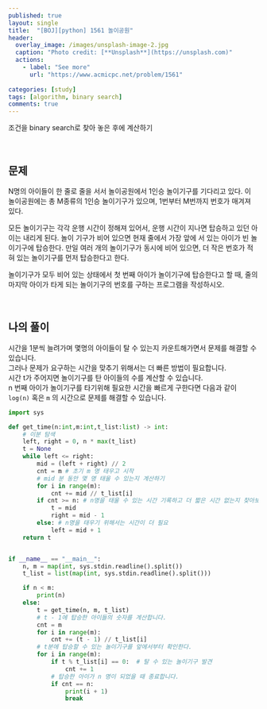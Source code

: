 ```yaml
---
published: true
layout: single
title:  "[BOJ][python] 1561 놀이공원"
header:
  overlay_image: /images/unsplash-image-2.jpg
  caption: "Photo credit: [**Unsplash**](https://unsplash.com)"
  actions:
    - label: "See more"
      url: "https://www.acmicpc.net/problem/1561"
      
categories: [study]
tags: [algorithm, binary search]
comments: true
---
```


조건을 binary search로 찾아 놓은 후에 계산하기 
&nbsp;

&nbsp;
## 문제

N명의 아이들이 한 줄로 줄을 서서 놀이공원에서 1인승 놀이기구를 기다리고 있다. 이 놀이공원에는 총 M종류의 1인승 놀이기구가 있으며, 1번부터 M번까지 번호가 매겨져 있다.

모든 놀이기구는 각각 운행 시간이 정해져 있어서, 운행 시간이 지나면 탑승하고 있던 아이는 내리게 된다. 놀이 기구가 비어 있으면 현재 줄에서 가장 앞에 서 있는 아이가 빈 놀이기구에 탑승한다. 만일 여러 개의 놀이기구가 동시에 비어 있으면, 더 작은 번호가 적혀 있는 놀이기구를 먼저 탑승한다고 한다.

놀이기구가 모두 비어 있는 상태에서 첫 번째 아이가 놀이기구에 탑승한다고 할 때, 줄의 마지막 아이가 타게 되는 놀이기구의 번호를 구하는 프로그램을 작성하시오.

&nbsp;
## 나의 풀이 
시간을 1분씩 늘려가며 몇명의 아이들이 탈 수 있는지 카운트해가면서 문제를 해결할 수 있습니다.  
그러나 문제가 요구하는 시간을 맞추기 위해서는 더 빠른 방법이 필요합니다.  
시간 t가 주어지면 놀이기구를 탄 아이들의 수를 계산할 수 있습니다.  
n 번째 아이가 놀이기구를 타기위해 필요한 시간을 빠르게 구한다면 다음과 같이 `log(n)` 혹은 `m` 의 시간으로 문제를 해결할 수 있습니다. 


```py
import sys

def get_time(n:int,m:int,t_list:list) -> int:
    # 이분 탐색
    left, right = 0, n * max(t_list)
    t = None
    while left <= right:
        mid = (left + right) // 2
        cnt = m # 초기 m 명 태우고 시작
        # mid 분 동안 몇 명 태울 수 있는지 계산하기 
        for i in range(m):
            cnt += mid // t_list[i]
        if cnt >= n: # n명을 태울 수 있는 시간 기록하고 더 짧은 시간 없는지 찾아보기
            t = mid
            right = mid - 1
        else: # n명을 태우기 위해서는 시간이 더 필요
            left = mid + 1
    return t


if __name__ == "__main__":
    n, m = map(int, sys.stdin.readline().split())
    t_list = list(map(int, sys.stdin.readline().split()))

    if n < m:
        print(n)
    else:
        t = get_time(n, m, t_list)
        # t - 1에 탑승한 아이들의 숫자를 계산합니다.
        cnt = m
        for i in range(m):
            cnt += (t - 1) // t_list[i]
        # t분에 탑승할 수 있는 놀이기구를 앞에서부터 확인한다.
        for i in range(m):
            if t % t_list[i] == 0:  # 탈 수 있는 놀이기구 발견
                cnt += 1
            # 탑승한 아이가 n 명이 되었을 때 종료합니다. 
            if cnt == n:
                print(i + 1)
                break
```